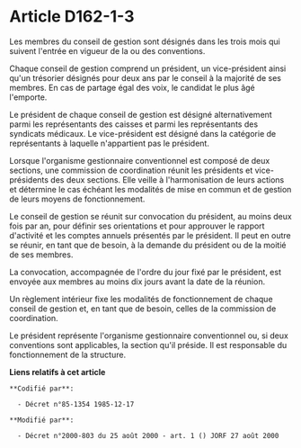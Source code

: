 # Article D162-1-3

Les membres du conseil de gestion sont désignés dans les trois mois qui suivent l'entrée en vigueur de la ou des conventions.

Chaque conseil de gestion comprend un président, un vice-président ainsi qu'un trésorier désignés pour deux ans par le
conseil à la majorité de ses membres. En cas de partage égal des voix, le candidat le plus âgé l'emporte.

Le président de chaque conseil de gestion est désigné alternativement parmi les représentants des caisses et parmi les
représentants des syndicats médicaux. Le vice-président est désigné dans la catégorie de représentants à laquelle
n'appartient pas le président.

Lorsque l'organisme gestionnaire conventionnel est composé de deux sections, une commission de coordination réunit les
présidents et vice-présidents des deux sections. Elle veille à l'harmonisation de leurs actions et détermine le cas échéant
les modalités de mise en commun et de gestion de leurs moyens de fonctionnement.

Le conseil de gestion se réunit sur convocation du président, au moins deux fois par an, pour définir ses orientations et
pour approuver le rapport d'activité et les comptes annuels présentés par le président. Il peut en outre se réunir, en tant
que de besoin, à la demande du président ou de la moitié de ses membres.

La convocation, accompagnée de l'ordre du jour fixé par le président, est envoyée aux membres au moins dix jours avant la
date de la réunion.

Un règlement intérieur fixe les modalités de fonctionnement de chaque conseil de gestion et, en tant que de besoin, celles de
la commission de coordination.

Le président représente l'organisme gestionnaire conventionnel ou, si deux conventions sont applicables, la section qu'il
préside. Il est responsable du fonctionnement de la structure.

**Liens relatifs à cet article**

	**Codifié par**:

	  - Décret n°85-1354 1985-12-17

	**Modifié par**:

	  - Décret n°2000-803 du 25 août 2000 - art. 1 () JORF 27 août 2000
